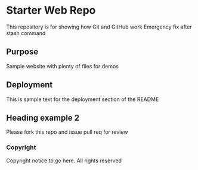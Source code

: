 # Starter Web Repo

This repository is for showing how Git and GitHub work
Emergency fix after stash command

## Purpose

Sample website with plenty of files for demos

## Deployment

This is sample text for the deployment section of the README

## Heading example 2

Please fork this repo and issue pull req for review

### Copyright

Copyright notice to go here. All rights reserved